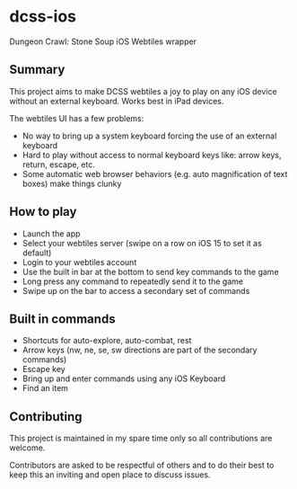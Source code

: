# dcss-ios
Dungeon Crawl: Stone Soup iOS Webtiles wrapper

## Summary

This project aims to make DCSS webtiles a joy to play on any iOS device without an external keyboard. Works best in iPad devices.

The webtiles UI has a few problems:
* No way to bring up a system keyboard forcing the use of an external keyboard
* Hard to play without access to normal keyboard keys like: arrow keys, return, escape, etc.
* Some automatic web browser behaviors (e.g. auto magnification of text boxes) make things clunky

## How to play

* Launch the app
* Select your webtiles server (swipe on a row on iOS 15 to set it as default)
* Login to your webtiles account
* Use the built in bar at the bottom to send key commands to the game
* Long press any command to repeatedly send it to the game
* Swipe up on the bar to access a secondary set of commands

## Built in commands

* Shortcuts for auto-explore, auto-combat, rest
* Arrow keys (nw, ne, se, sw directions are part of the secondary commands)
* Escape key
* Bring up and enter commands using any iOS Keyboard
* Find an item

## Contributing

This project is maintained in my spare time only so all contributions are welcome. 

Contributors are asked to be respectful of others and to do their best to keep this an inviting and open place to discuss issues.
